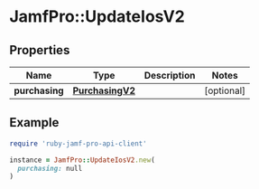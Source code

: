# JamfPro::UpdateIosV2

## Properties

| Name | Type | Description | Notes |
| ---- | ---- | ----------- | ----- |
| **purchasing** | [**PurchasingV2**](PurchasingV2.md) |  | [optional] |

## Example

```ruby
require 'ruby-jamf-pro-api-client'

instance = JamfPro::UpdateIosV2.new(
  purchasing: null
)
```

